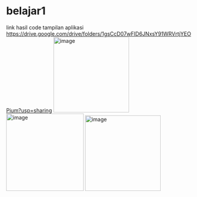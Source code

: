 # belajar1
link hasil code tampilan aplikasi https://drive.google.com/drive/folders/1gsCcD07wFID6JNxsY91WRVrtjYEOPium?usp=sharing
<img width="203" alt="image" src="https://user-images.githubusercontent.com/75973839/194220180-7a54db83-a364-4033-b51f-773cb5ca39e2.png">
<img width="208" alt="image" src="https://user-images.githubusercontent.com/75973839/194220249-55be41d0-9867-48b9-90eb-8db32f573edc.png">
<img width="203" alt="image" src="https://user-images.githubusercontent.com/75973839/194220305-25a6be8a-a44a-48e8-b7b0-dd7faad3d333.png">


